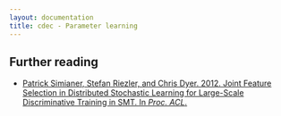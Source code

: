 ```yaml
---
layout: documentation
title: cdec - Parameter learning
---
```


## Further reading
* [Patrick Simianer, Stefan Riezler, and Chris Dyer. 2012. Joint Feature Selection in Distributed Stochastic Learning for Large-Scale Discriminative Training in SMT. In *Proc. ACL*.](http://aclweb.org/anthology-new/P/P12/P12-1002.pdf)

